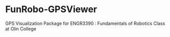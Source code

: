 # FunRobo-GPSViewer

GPS Visualization Package for ENGR3390 : Fundamentals of Robotics Class at Olin College
